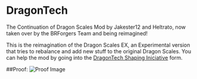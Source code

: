 # DragonTech
The Continuation of Dragon Scales Mod by Jakester12 and Heltrato, now taken over by the BRForgers Team and being reimagined!

This is the reimagination of the Dragon Scales EX, an Experimental version that tries to rebalance and add new stuff to the original Dragon Scales. You can help the mod by going into the [DragonTech Shaping Iniciative](https://goo.gl/forms/sroZxqnOsQQEP0Lq1) form.

##Proof:
![Proof Image](https://raw.githubusercontent.com/BRForgers/DragonTech/master/proof.png)

